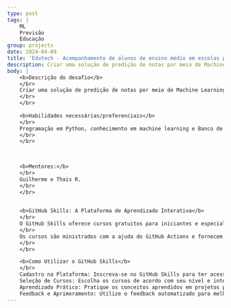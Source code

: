 ```yaml
---
type: post
tags: |
    ML
    Previsão 
    Educação
group: projects
date: 2024-04-09
title: 'Edutech - Acompanhamento de alunos de ensino médio em escolas privadas'
description: Criar uma solução de predição de notas por meio de Machine Learning de alunos de ensino médio de escolas privadas com base no seu histórico acadêmico anterior, perfil familiar, perfil social, interação familiar com a educação, participação em atividades, desempenho acadêmico, evento escolares, histórico financeiro etc. para prever desempenho futuro do aluno (reprovação em matérias especificas, potencial de inadimplência, evasão, etc.)
body: |
    <b>Descrição do desafio</b>
    </br>
    Criar uma solução de predição de notas por meio de Machine Learning de alunos de ensino médio de escolas privadas com base no seu histórico acadêmico anterior, perfil familiar, perfil social, interação familiar com a educação, participação em atividades, desempenho acadêmico, evento escolares, histórico financeiro etc. para prever desempenho futuro do aluno (reprovação em matérias especificas, potencial de inadimplência, evasão, etc.) 
    </br>
    </br>
    
    <b>Habilidades necessárias/preferenciais</b>
    </br>
    Programação em Python, conhecimento em machine learning e Banco de Dados.
    </br>
    </br>
    

    
    <b>Mentores:</b>
    </br>
    Guilherme e Thais R.
    </br>
    </br>

    
    <b>GitHub Skills: A Plataforma de Aprendizado Interativa</b>
    </br>
    O GitHub Skills oferece cursos gratuitos para iniciantes e especialistas em GitHub. Os cursos são projetados para ajudar os usuários a dominar vários recursos e fluxos de trabalho do GitHub, desde o básico até recursos avançados, como Markdown, Actions, Pages, Copilot, segurança e JavaScript. 
    </br>
    Os cursos são ministrados com a ajuda do GitHub Actions e fornecem feedback instantâneo e automatizado para ajudar os usuários a aprender no seu próprio ritmo. Além disso, os usuários podem trabalhar em seus próprios projetos reais enquanto aprendem novas habilidades.
    </br>
    </br>

    <b>Como Utilizar o GitHub Skills</b>
    </br>
    Cadastro na Plataforma: Inscreva-se no GitHub Skills para ter acesso aos cursos.
    Seleção de Cursos: Escolha os cursos de acordo com seu nível e interesse.
    Aprendizado Prático: Pratique os conceitos aprendidos em projetos pessoais ou fornecidos nos cursos.
    Feedback e Aprimoramento: Utilize o feedback automatizado para melhorar suas habilidades.
---
```

